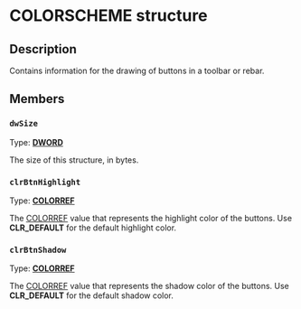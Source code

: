 # COLORSCHEME structure

## Description

Contains information for the drawing of buttons in a toolbar or rebar.

## Members

### `dwSize`

Type: **[DWORD](https://learn.microsoft.com/windows/desktop/WinProg/windows-data-types)**

The size of this structure, in bytes.

### `clrBtnHighlight`

Type: **[COLORREF](https://learn.microsoft.com/windows/desktop/WinProg/windows-data-types)**

The [COLORREF](https://learn.microsoft.com/windows/desktop/gdi/colorref) value that represents the highlight color of the buttons. Use
**CLR_DEFAULT** for the default highlight color.

### `clrBtnShadow`

Type: **[COLORREF](https://learn.microsoft.com/windows/desktop/WinProg/windows-data-types)**

The [COLORREF](https://learn.microsoft.com/windows/desktop/gdi/colorref) value that represents the shadow color of the buttons. Use
**CLR_DEFAULT** for the default shadow color.